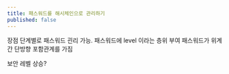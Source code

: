 ```yaml
---
title: 패스워드를 해시체인으로 관리하기
published: false
---
```


장점
단계별로 패스워드 괸리 가능. 패스워드에 level 이라는 층위 부여
패스워드가 위계간 단방향 포함관계를 가짐

보안 레벨 상승?
